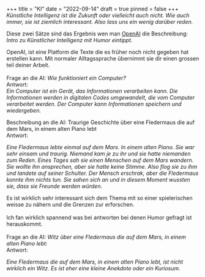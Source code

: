 +++
title = "KI"
date = "2022-09-14"
draft = true
pinned = false
+++
*Künstliche Intelligenz ist die Zukunft oder vielleicht auch nicht. Wie auch immer, sie ist ziemlich interessant. Also lass uns ein wenig darüber reden.*

D﻿iese zwei Sätze sind das Ergebnis wen man [OpenAI](https://beta.openai.com/playground) die Beschreibung: *Intro zu Künstlicher Intelligenz mit Humor eintippt.*

O﻿penAI, ist eine Platform die Texte die es früher noch nicht gegeben hat erstellen kann. Mit normaler Alltagssprache übernimmt sie dir einen grossen teil deiner Arbeit.\
\
F﻿rage an die AI: *Wie funktioniert ein Computer?*\
Antwort:\
*Ein Computer ist ein Gerät, das Informationen verarbeiten kann. Die Informationen werden in digitalen Codes umgewandelt, die vom Computer verarbeitet werden. Der Computer kann Informationen speichern und wiedergeben.*

Beschreibung an die AI: Traurige Geschichte über eine Fledermaus die auf dem Mars, in einem alten Piano lebt\
A﻿ntwort: 

*Eine Fledermaus lebte einmal auf dem Mars. In einem alten Piano. Sie war sehr einsam und traurig. Niemand kam je zu ihr und sie hatte niemanden zum Reden. Eines Tages sah sie einen Menschen auf dem Mars wandern. Sie wollte ihn ansprechen, aber sie hatte keine Stimme. Also flog sie zu ihm und landete auf seiner Schulter. Der Mensch erschrak, aber die Fledermaus konnte ihm nichts tun. Sie sahen sich an und in diesem Moment wussten sie, dass sie Freunde werden würden.*

E﻿s ist wirklich sehr interessant sich dem Thema mit so einer spielerischen weisse zu nähern und die Grenzen zur erforschen. \
\
I﻿ch fan wirklich spannend was bei antworten bei denen Humor gefragt ist herauskommt.\
\
F﻿rage an die AI: *Witz über eine Fledermaus die auf dem Mars, in einem alten Piano lebt:*\
A﻿ntwort: 

*Eine Fledermaus die auf dem Mars, in einem alten Piano lebt, ist nicht wirklich ein Witz. Es ist eher eine kleine Anekdote oder ein Kuriosum.*